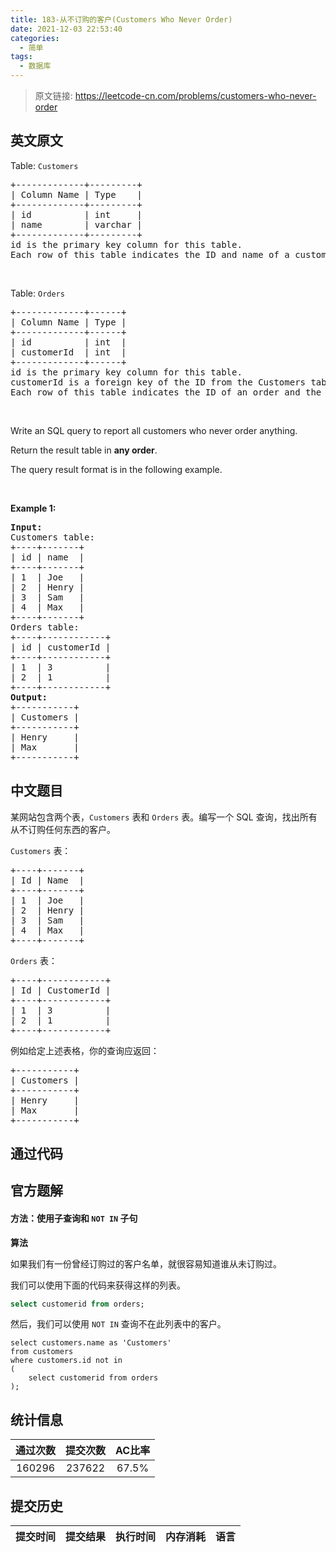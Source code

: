 ```yaml
---
title: 183-从不订购的客户(Customers Who Never Order)
date: 2021-12-03 22:53:40
categories:
  - 简单
tags:
  - 数据库
---
```


> 原文链接: https://leetcode-cn.com/problems/customers-who-never-order


## 英文原文
<div><p>Table: <code>Customers</code></p>

<pre>
+-------------+---------+
| Column Name | Type    |
+-------------+---------+
| id          | int     |
| name        | varchar |
+-------------+---------+
id is the primary key column for this table.
Each row of this table indicates the ID and name of a customer.
</pre>

<p>&nbsp;</p>

<p>Table: <code>Orders</code></p>

<pre>
+-------------+------+
| Column Name | Type |
+-------------+------+
| id          | int  |
| customerId  | int  |
+-------------+------+
id is the primary key column for this table.
customerId is a foreign key of the ID from the Customers table.
Each row of this table indicates the ID of an order and the ID of the customer who ordered it.
</pre>

<p>&nbsp;</p>

<p>Write an SQL query to report all customers who never order anything.</p>

<p>Return the result table in <strong>any order</strong>.</p>

<p>The query result format is in the following example.</p>

<p>&nbsp;</p>
<p><strong>Example 1:</strong></p>

<pre>
<strong>Input:</strong> 
Customers table:
+----+-------+
| id | name  |
+----+-------+
| 1  | Joe   |
| 2  | Henry |
| 3  | Sam   |
| 4  | Max   |
+----+-------+
Orders table:
+----+------------+
| id | customerId |
+----+------------+
| 1  | 3          |
| 2  | 1          |
+----+------------+
<strong>Output:</strong> 
+-----------+
| Customers |
+-----------+
| Henry     |
| Max       |
+-----------+
</pre>
</div>

## 中文题目
<div><p>某网站包含两个表，<code>Customers</code> 表和 <code>Orders</code> 表。编写一个 SQL 查询，找出所有从不订购任何东西的客户。</p>

<p><code>Customers</code> 表：</p>

<pre>+----+-------+
| Id | Name  |
+----+-------+
| 1  | Joe   |
| 2  | Henry |
| 3  | Sam   |
| 4  | Max   |
+----+-------+
</pre>

<p><code>Orders</code> 表：</p>

<pre>+----+------------+
| Id | CustomerId |
+----+------------+
| 1  | 3          |
| 2  | 1          |
+----+------------+
</pre>

<p>例如给定上述表格，你的查询应返回：</p>

<pre>+-----------+
| Customers |
+-----------+
| Henry     |
| Max       |
+-----------+
</pre>
</div>

## 通过代码
<RecoDemo>
</RecoDemo>


## 官方题解
#### 方法：使用子查询和 `NOT IN` 子句

**算法**

如果我们有一份曾经订购过的客户名单，就很容易知道谁从未订购过。

我们可以使用下面的代码来获得这样的列表。

```sql
select customerid from orders;
```

然后，我们可以使用 `NOT IN` 查询不在此列表中的客户。

```MySQL []
select customers.name as 'Customers'
from customers
where customers.id not in
(
    select customerid from orders
);
```

## 统计信息
| 通过次数 | 提交次数 | AC比率 |
| :------: | :------: | :------: |
|    160296    |    237622    |   67.5%   |

## 提交历史
| 提交时间 | 提交结果 | 执行时间 |  内存消耗  | 语言 |
| :------: | :------: | :------: | :--------: | :--------: |
